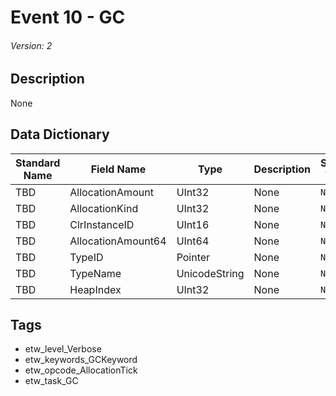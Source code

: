 # Event 10 - GC
###### Version: 2

## Description
None

## Data Dictionary
|Standard Name|Field Name|Type|Description|Sample Value|
|---|---|---|---|---|
|TBD|AllocationAmount|UInt32|None|`None`|
|TBD|AllocationKind|UInt32|None|`None`|
|TBD|ClrInstanceID|UInt16|None|`None`|
|TBD|AllocationAmount64|UInt64|None|`None`|
|TBD|TypeID|Pointer|None|`None`|
|TBD|TypeName|UnicodeString|None|`None`|
|TBD|HeapIndex|UInt32|None|`None`|

## Tags
* etw_level_Verbose
* etw_keywords_GCKeyword
* etw_opcode_AllocationTick
* etw_task_GC